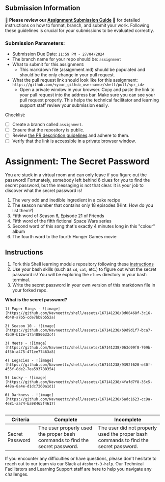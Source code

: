 ## Submission Information

🚨 **Please review our [Assignment Submission Guide](https://github.com/UofT-DSI/onboarding/blob/main/onboarding_documents/submissions.md)** 🚨 for detailed instructions on how to format, branch, and submit your work. Following these guidelines is crucial for your submissions to be evaluated correctly.

### Submission Parameters:
* Submission Due Date: `11:59 PM - 27/04/2024`
* The branch name for your repo should be: `assignment`
* What to submit for this assignment:
    * This markdown file (assignment.md) should be populated and should be the only change in your pull request.
* What the pull request link should look like for this assignment: `https://github.com/<your_github_username>/shell/pull/<pr_id>`
    * Open a private window in your browser. Copy and paste the link to your pull request into the address bar. Make sure you can see your pull request properly. This helps the technical facilitator and learning support staff review your submission easily.

Checklist:
- [ ] Create a branch called `assignment`.
- [ ] Ensure that the repository is public.
- [ ] Review [the PR description guidelines](https://github.com/UofT-DSI/onboarding/blob/main/onboarding_documents/submissions.md#guidelines-for-pull-request-descriptions) and adhere to them.
- [ ] Verify that the link is accessible in a private browser window.

# Assignment: The Secret Password

You are stuck in a virtual room and can only leave if you figure out the password! Fortunately, somebody left behind 6 clues for you to find the secret password, but the messaging is not that clear. It is your job to discover what the secret password is!

1. The very odd and inedible ingredient in a cake recipe
2. The season number that contains only 18 episodes (Hint: How do you list them?)
3. Fifth word of Season 6, Episode 21 of Friends
4. Fifth word of the fifth fictional Space Wars series
5. Second word of this song that's exactly 4 minutes long in this "colour" album
6. The fourth word to the fourth Hunger Games movie

## Instructions
1. Fork this Shell learning module repository following these [instructions](https://github.com/UofT-DSI/onboarding/blob/main/onboarding_documents/submissions.md#setting-up)
2. Use your bash skills (such as `cd`, `cat`, etc.) to figure out what the secret password is! You will be exploring the `clues` directory in your bash terminal.
3. Write the secret password in your own version of this markdown file in your forked repo.

**What is the secret password?**
```
1) Paper Rings - ![image](https://github.com/Navneettc/shell/assets/167141238/8d06468f-3c16-4b48-a7b5-cde7bb8b552a)

2) Season 10 - ![image](https://github.com/Navneettc/shell/assets/167141238/b9d9d1f7-bca7-45d9-b12e-17a4880633c4)

3) Meets - ![image](https://github.com/Navneettc/shell/assets/167141238/063d09f8-709b-4f3b-a475-471ee77463a8)

4) Legacies - ![image](https://github.com/Navneettc/shell/assets/167141238/9392f620-e30f-455f-8de2-7ea593788354)

5) Lucky - ![image](https://github.com/Navneettc/shell/assets/167141238/4fafd7f8-35c5-448a-8a4e-d1dc7260a1d1)

6) Darkness - ![image](https://github.com/Navneettc/shell/assets/167141238/6adc1623-cc9a-4e81-aa74-ba98465f4617)
   

```

|Criteria|Complete|Incomplete|
|---|---|---|
|Secret Password|The user properly used the proper bash commands to find the secret password.|The user did not properly used the proper bash commands to find the secret password.|



If you encounter any difficulties or have questions, please don't hesitate to reach out to our team via our Slack at `#cohort-3-help`. Our Technical Facilitators and Learning Support staff are here to help you navigate any challenges.
